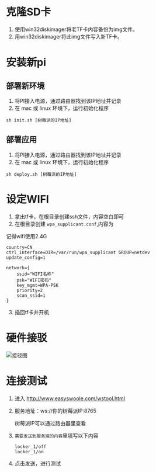 # 克隆SD卡

1. 使用win32diskimager将老TF卡内容备份为img文件。
2. 用win32diskimager将此img文件写入新TF卡。

# 安装新pi

## 部署新环境

1. 将PI接入电源，通过路由器找到该IP地址并记录
2. 在 mac 或 linux 环境下，运行初始化程序

```
sh init.sh [树莓派的IP地址]
```

## 部署应用

1. 将PI接入电源，通过路由器找到该IP地址并记录
2. 在 mac 或 linux 环境下，运行初始化程序

```
sh deploy.sh [树莓派的IP地址]
```



# 设定WIFI

1. 拿出tf卡，在根目录创建ssh文件，内容空白即可
2. 在根目录创建 `wpa_supplicant.conf`,内容为

记得wifi使用2.4G

```
country=CN
ctrl_interface=DIR=/var/run/wpa_supplicant GROUP=netdev
update_config=1
  
network={
	ssid="WIFI名称"
	psk="WIFI密码"
	key_mgmt=WPA-PSK
	priority=2
	scan_ssid=1
}
```

3. 插回tf卡并开机



# 硬件接驳

![接驳图](http://assets.processon.com/chart_image/6082cb2a0791293ce811ec89.png)




# 连接测试

1. 进入 http://www.easyswoole.com/wstool.html
2. 服务地址：ws://你的树莓派IP:8765

	树莓派IP可以通过路由器里查看

3. `需要发送到服务端的内容`里填写以下内容

	```
	locker_1/off 
	locker_1/on
	```
4. 点击发送，进行测试